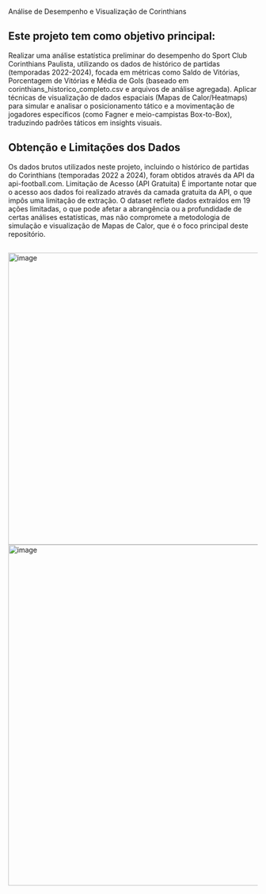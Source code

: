 Análise de Desempenho e Visualização de Corinthians

## Este projeto tem como objetivo principal:
Realizar uma análise estatística preliminar do desempenho do Sport Club Corinthians Paulista, utilizando os dados de histórico de partidas (temporadas 2022-2024), focada em métricas como Saldo de Vitórias, Porcentagem de Vitórias e Média de Gols (baseado em corinthians_historico_completo.csv e arquivos de análise agregada). Aplicar técnicas de visualização de dados espaciais (Mapas de Calor/Heatmaps) para simular e analisar o posicionamento tático e a movimentação de jogadores específicos (como Fagner e meio-campistas Box-to-Box), traduzindo padrões táticos em insights visuais.

## Obtenção e Limitações dos Dados
Os dados brutos utilizados neste projeto, incluindo o histórico de partidas do Corinthians (temporadas 2022 a 2024), foram obtidos através da API da api-football.com.
Limitação de Acesso (API Gratuita)
É importante notar que o acesso aos dados foi realizado através da camada gratuita da API, o que impôs uma limitação de extração. O dataset reflete dados extraídos em 19 ações limitadas, o que pode afetar a abrangência ou a profundidade de certas análises estatísticas, mas não compromete a metodologia de simulação e visualização de Mapas de Calor, que é o foco principal deste repositório.

##
<img width="1187" height="590" alt="image" src="https://github.com/user-attachments/assets/55232a8e-abc1-476d-9cb3-adfd0b657180" />
<img width="925" height="689" alt="image" src="https://github.com/user-attachments/assets/8027db4b-ccb1-4240-90bc-067e9dccfb0b" />
